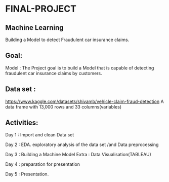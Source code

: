 # FINAL-PROJECT
## Machine Learning
Building a Model to detect Fraudulent car insurance claims.

## Goal:
Model : The Project goal is to build a Model that is capable of detecting fraudulent car insurance claims by customers.

## Data set :
https://www.kaggle.com/datasets/shivamb/vehicle-claim-fraud-detection
A data frame with 13,000 rows and 33 columns(variables)

## Activities:

Day 1 : Import and clean Data set

Day 2 : EDA. exploratory analysis of the data set /and  Data preprocessing

Day 3 : Building a Machine Model
       Extra : Data Visualisation(TABLEAU)

Day 4 : preparation for presentation

Day 5 : Presentation.
